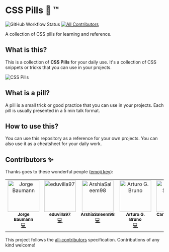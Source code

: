 # CSS Pills 💊 ™️
![GitHub Workflow Status](https://img.shields.io/github/actions/workflow/status/onebeyond/css-pills/deploy.yml?label=deploy&logo=github&style=flat-square) <!-- ALL-CONTRIBUTORS-BADGE:START - Do not remove or modify this section -->
[![All Contributors](https://img.shields.io/badge/all_contributors-5-orange.svg?style=flat-square)](#contributors-)
<!-- ALL-CONTRIBUTORS-BADGE:END -->

A collection of CSS pills for learning and reference.

## What is this?

This is a collection of **CSS Pills** for your daily use. It's a collection of CSS snippets or tricks that you can use in your projects.

![CSS Pills](https://ob-css-pills-og.vercel.app/api/og)

## What is a pill?

A pill is a small trick or good practice that you can use in your projects. Each pill is usually presented in a 5 min talk format.

## How to use this?

You can use this repository as a reference for your own projects. You can also use it as a cheatsheet for your daily work.

## Contributors ✨

Thanks goes to these wonderful people ([emoji key](https://allcontributors.org/docs/en/emoji-key)):

<!-- ALL-CONTRIBUTORS-LIST:START - Do not remove or modify this section -->
<!-- prettier-ignore-start -->
<!-- markdownlint-disable -->
<table>
  <tbody>
    <tr>
      <td align="center" valign="top" width="14.28%"><a href="https://baumannzone.dev"><img src="https://avatars.githubusercontent.com/u/5422102?v=4?s=100" width="100px;" alt="Jorge Baumann"/><br /><sub><b>Jorge Baumann</b></sub></a><br /><a href="https://github.com/onebeyond/css-pills/commits?author=baumannzone" title="Code">💻</a></td>
      <td align="center" valign="top" width="14.28%"><a href="https://github.com/eduvilla97"><img src="https://avatars.githubusercontent.com/u/32673341?v=4?s=100" width="100px;" alt="eduvilla97"/><br /><sub><b>eduvilla97</b></sub></a><br /><a href="https://github.com/onebeyond/css-pills/commits?author=eduvilla97" title="Code">💻</a></td>
      <td align="center" valign="top" width="14.28%"><a href="https://github.com/ArshiaSaleem98"><img src="https://avatars.githubusercontent.com/u/45390300?v=4?s=100" width="100px;" alt="ArshiaSaleem98"/><br /><sub><b>ArshiaSaleem98</b></sub></a><br /><a href="https://github.com/onebeyond/css-pills/commits?author=ArshiaSaleem98" title="Code">💻</a></td>
      <td align="center" valign="top" width="14.28%"><a href="https://github.com/arturogbruno"><img src="https://avatars.githubusercontent.com/u/57541142?v=4?s=100" width="100px;" alt="Arturo G. Bruno"/><br /><sub><b>Arturo G. Bruno</b></sub></a><br /><a href="https://github.com/onebeyond/css-pills/commits?author=arturogbruno" title="Code">💻</a></td>
      <td align="center" valign="top" width="14.28%"><a href="https://github.com/carpasse"><img src="https://avatars.githubusercontent.com/u/1588321?v=4?s=100" width="100px;" alt="Carlos Serrano"/><br /><sub><b>Carlos Serrano</b></sub></a><br /><a href="#blog-carpasse" title="Blogposts">📝</a></td>
    </tr>
  </tbody>
</table>

<!-- markdownlint-restore -->
<!-- prettier-ignore-end -->

<!-- ALL-CONTRIBUTORS-LIST:END -->

This project follows the [all-contributors](https://github.com/all-contributors/all-contributors) specification. Contributions of any kind welcome!
